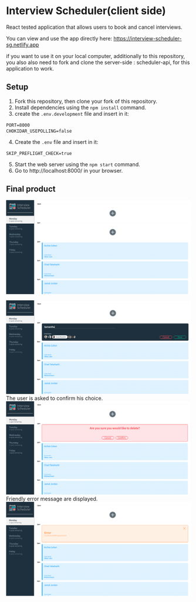 # Interview Scheduler(client side)

React tested application that allows users to book and cancel interviews. 

You can view and use the app directly here: https://interview-scheduler-sg.netlify.app

if you want to use it on your local computer, additionally to this repository, you also also need to fork and clone the server-side : scheduler-api, for this application to work.

## Setup

1. Fork this repository, then clone your fork of this repository.
2. Install dependencies using the `npm install` command.
3. create the `.env.development` file and insert in it:
```
PORT=8000
CHOKIDAR_USEPOLLING=false
```
4. Create the `.env` file and insert in it:
```
SKIP_PREFLIGHT_CHECK=true
```
5. Start the web server using the `npm start` command. 
6. Go to http://localhost:8000/ in your browser.

## Final product


!["Appointments"](https://github.com/Samy0412/scheduler/blob/master/public/images/Appointments.png?raw=true)

!["Form"](https://github.com/Samy0412/scheduler/blob/master/public/images/Form.png?raw=true)
The user is asked to confirm his choice.
!["Confirm"](https://github.com/Samy0412/scheduler/blob/master/public/images/Confirm.png?raw=true)
Friendly error message are displayed.
!["Error"](https://github.com/Samy0412/scheduler/blob/master/public/images/Error.png?raw=true)

